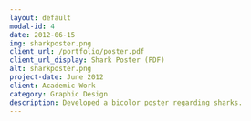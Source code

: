 ```yaml
---
layout: default
modal-id: 4
date: 2012-06-15
img: sharkposter.png
client_url: /portfolio/poster.pdf
client_url_display: Shark Poster (PDF)
alt: sharkposter.png
project-date: June 2012
client: Academic Work
category: Graphic Design
description: Developed a bicolor poster regarding sharks.
---
```


